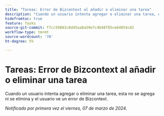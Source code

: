 ```yaml
---
title: "Tareas: Error de Bizcontext al añadir o eliminar una tarea"
description: "Cuando un usuario intenta agregar o eliminar una tarea, esta no se agrega ni se elimina y el usuario ve un error de Bizcontext."
hidefromtoc: true
feature: Tasks
source-git-commit: f7cc59883c8d45aa8a59e7c4b48f85ce64054c82
workflow-type: tm+mt
source-wordcount: '70'
ht-degree: 5%

---
```



# Tareas: Error de Bizcontext al añadir o eliminar una tarea

Cuando un usuario intenta agregar o eliminar una tarea, esta no se agrega ni se elimina y el usuario ve un error de Bizcontext.

_Notificado por primera vez el viernes, 07 de marzo de 2024._
